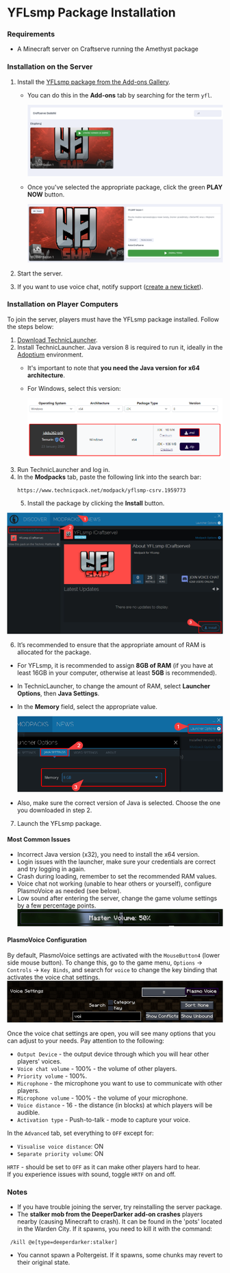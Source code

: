 # YFLsmp Package Installation

### Requirements

- A Minecraft server on Craftserve running the Amethyst package

<a id="server"></a>

### Installation on the Server

1. Install the [YFLsmp package from the Add-ons Gallery](https://craftserve.com/m/yflsmp-s1).

   - You can do this in the **Add-ons** tab by searching for the term `yfl`.

     ![image](img/yfl/marketplace_search_yfl.png)

   - Once you've selected the appropriate package, click the green **PLAY NOW** button.

     ![image](img/yfl/marketplace_install_version.png)

2. Start the server.
3. If you want to use voice chat, notify support ([create a new ticket](https://craftserve.com/contact)).

<a id="client"></a>

### Installation on Player Computers

To join the server, players must have the YFLsmp package installed. Follow the steps below:

1. [Download TechnicLauncher](https://www.technicpack.net/download).
2. Install TechnicLauncher. Java version 8 is required to run it, ideally in the [Adoptium](https://adoptium.net/en-GB/temurin/releases/?version=8) environment.
   - It's important to note that **you need the Java version for x64 architecture**.
   - For Windows, select this version:

     ![image](img/bettermc/adoptium.png)
3. Run TechnicLauncher and log in.
4. In the **Modpacks** tab, paste the following link into the search bar:
   ```
   https://www.technicpack.net/modpack/yflsmp-csrv.1959773
   ```
   5. Install the package by clicking the **Install** button.

![image](img/bettermc/yfl_technic.png)

6. It’s recommended to ensure that the appropriate amount of RAM is allocated for the package.

- For YFLsmp, it is recommended to assign **8GB of RAM** (if you have at least 16GB in your computer, otherwise at least **5GB** is recommended).
- In TechnicLauncher, to change the amount of RAM, select **Launcher Options**, then **Java Settings**.
- In the **Memory** field, select the appropriate value.

  ![image](img/bettermc/yfl_technic_ram.png)

- Also, make sure the correct version of Java is selected. Choose the one you downloaded in step 2.

7. Launch the YFLsmp package.

#### Most Common Issues

- Incorrect Java version (x32), you need to install the x64 version.
- Login issues with the launcher, make sure your credentials are correct and try logging in again.
- Crash during loading, remember to set the recommended RAM values.
- Voice chat not working (unable to hear others or yourself), configure PlasmoVoice as needed (see below).
- Low sound after entering the server, change the game volume settings by a few percentage points.
![image](img/bettermc/mastervolume.gif)

#### PlasmoVoice Configuration

By default, PlasmoVoice settings are activated with the `MouseButton4` (lower side mouse button). To change this, go to the game menu, `Options` -> `Controls` -> `Key Binds`, and search for `voice` to change the key binding that activates the voice chat settings.
![image](img/bettermc/keybinds.png)

Once the voice chat settings are open, you will see many options that you can adjust to your needs. Pay attention to the following:

- `Output Device` - the output device through which you will hear other players' voices.
- `Voice chat volume` - 100% - the volume of other players.
- `Priority volume` - 100%.
- `Microphone` - the microphone you want to use to communicate with other players.
- `Microphone volume` - 100% - the volume of your microphone.
- `Voice distance` - 16 - the distance (in blocks) at which players will be audible.
- `Activation type` - Push-to-talk - mode to capture your voice.

In the `Advanced` tab, set everything to `OFF` except for:

- `Visualise voice distance`: ON
- `Separate priority volume`: ON

`HRTF` - should be set to `OFF` as it can make other players hard to hear.  
If you experience issues with sound, toggle `HRTF` on and off.

### Notes

- If you have trouble joining the server, try reinstalling the server package.
- The **stalker mob from the DeeperDarker add-on crashes** players nearby (causing Minecraft to crash). It can be found in the 'pots' located in the Warden City. If it spawns, you need to kill it with the command:
 ```
  /kill @e[type=deeperdarker:stalker]
  ```
  - You cannot spawn a Poltergeist. If it spawns, some chunks may revert to their original state.
